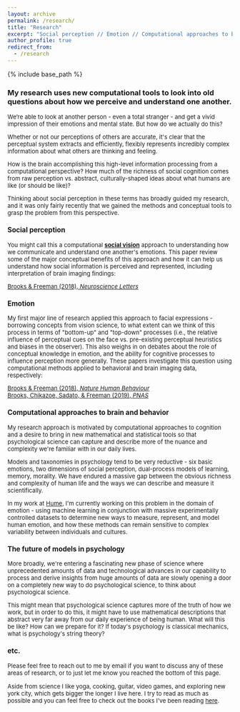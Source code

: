 ```yaml
---
layout: archive
permalink: /research/
title: "Research"
excerpt: "Social perception // Emotion // Computational approaches to brain and behavior"
author_profile: true
redirect_from: 
  - /research
---
```


{% include base_path %}


### My research uses new computational tools to look into old questions about how we perceive and understand one another.

<font size="2">
We’re able to look at another person - even a total stranger - and get a vivid impression of their emotions and mental state. But how do we actually do this? 

Whether or not our perceptions of others are accurate, it's clear that the perceptual system extracts and efficiently, flexibly represents incredibly complex information about what others are thinking and feeling. 

How is the brain accomplishing this high-level information processing from a computational perspective? How much of the richness of social cognition comes from raw perception vs. abstract, culturally-shaped ideas about what humans are like (or should be like)?

Thinking about social perception in these terms has broadly guided my research, and it was only fairly recently that we gained the methods and conceptual tools to grasp the problem from this perspective.

### Social perception

You might call this a computational <b><a href="
https://oxford.universitypressscholarship.com/view/10.1093/acprof:oso/9780195333176.001.0001/acprof-9780195333176">social vision</a></b> approach to understanding how we communicate and understand one another's emotions. This paper review some of the major conceptual benefits of this approach and how it can help us understand how social information is perceived and represented, including interpretation of brain imaging findings:

<a href="https://jeffreyallenbrooks.github.io/publications/files/2018_BrooksFreeman_NeuroLetters.pdf">Brooks & Freeman (2018), *Neuroscience Letters*</a>

### Emotion

My first major line of research applied this approach to facial expressions - borrowing concepts from vision science, to what extent can we think of this process in terms of "bottom-up" and "top-down" processes (i.e., the relative influence of perceptual cues on the face vs. pre-existing perceptual heuristics and biases in the observer). This also weighs in on debates about the role of conceptual knowledge in emotion, and the ability for cognitive processes to influence perception more generally. These papers investigate this question using computational methods applied to behavioral and brain imaging data, respectively:

<a href="https://jeffreyallenbrooks.github.io/publications/files/2018_BrooksFreeman_NHB.pdf">Brooks & Freeman (2018), *Nature Human Behaviour*</a><br>
<a href="https://jeffreyallenbrooks.github.io/publications/files/2019_BrooksChikazoeSadatoFreeman_PNAS.pdf">Brooks, Chikazoe, Sadato, & Freeman (2019), *PNAS*</a>


### Computational approaches to brain and behavior

My research approach is motivated by computational approaches to cognition and a desire to bring in new mathematical and statistical tools so that psychological science can capture and describe more of the nuance and complexity we're familiar with in our daily lives.

Models and taxonomies in psychology tend to be very reductive - six basic emotions, two dimensions of social perception, dual-process models of learning, memory, morality. We have endured a massive gap between the obvious richness and complexity of human life and the ways we can describe and measure it scientifically.

In my work at <a href="https://hume.ai/about">Hume</a>, I'm currently working on this problem in the domain of emotion - using machine learning in conjunction with massive experimentally controlled datasets to determine new ways to measure, represent, and model human emotion, and how these methods can remain sensitive to complex variability between individuals and cultures.


### The future of models in psychology
More broadly, we're entering a fascinating new phase of science where unprecedented amounts of data and technological advances in our capability to process and derive insights from huge amounts of data are slowly opening a door on a completely new way to do psychological science, to think about psychological science.

This might mean that psychological science captures more of the truth of how we work, but in order to do this, it might have to use mathematical descriptions that abstract very far away from our daily experience of being human. What will this be like? How can we prepare for it? If today's psychology is classical mechanics, what is psychology's string theory? 

### etc.
Please feel free to reach out to me by email if you want to discuss any of these areas of research, or to just let me know you reached the bottom of this page.

Aside from science I like yoga, cooking, guitar, video games, and exploring new york city, which gets bigger the longer I live here. I try to read as much as possible and you can feel free to check out the books I've been reading <a href="https://app.thestorygraph.com/profile/jeffreyallenbrooks">here</a>.
</font>
